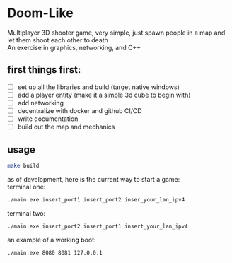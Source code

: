 # Doom-Like
Multiplayer 3D shooter game, very simple, just spawn people in a map and let them shoot each other to death  
An exercise in graphics, networking, and C++  

## first things first:
- [ ] set up all the libraries and build (target native windows)
- [ ] add a player entity (make it a simple 3d cube to begin with)
- [ ] add networking
- [ ] decentralize with docker and github CI/CD
- [ ] write documentation 
- [ ] build out the map and mechanics  

## usage
```bash
make build
```
as of development, here is the current way to start a game:  
terminal one:  
```bash
./main.exe insert_port1 insert_port2 inser_your_lan_ipv4
```
terminal two:  
```bash
./main.exe insert_port2 insert_port1 insert_your_lan_ipv4
```
an example of a working boot:  
```bash
./main.exe 8080 8081 127.0.0.1
```